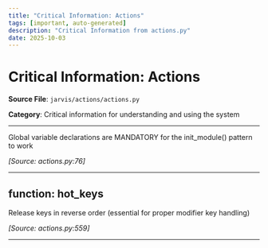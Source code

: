 ```yaml
---
title: "Critical Information: Actions"
tags: [important, auto-generated]
description: "Critical Information from actions.py"
date: 2025-10-03
---
```


# Critical Information: Actions

**Source File**: `jarvis/actions/actions.py`

**Category**: Critical information for understanding and using the system

---

<a id="general-1"></a>

Global variable declarations are MANDATORY for the init_module() pattern to work

*[Source: actions.py:76]*

---

## function: hot_keys

<a id="function:-hot_keys-1"></a>

Release keys in reverse order (essential for proper modifier key handling)

*[Source: actions.py:559]*

---

